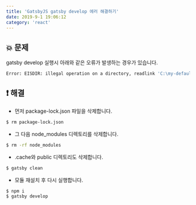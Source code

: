 ```yaml
---
title: 'GatsbyJS gatsby develop 에러 해결하기'
date: 2019-9-1 19:06:12
category: 'react'
---
```


## 💥 문제

gatsby develop 실행시 아래와 같은 오류가 발생하는 경우가 있습니다.

```bash
Error: EISDIR: illegal operation on a directory, readlink 'C:\my-default-starter\.cache'
```

## ❗️ 해결

-   먼저 package-lock.json 파일을 삭제합니다.

```bash
$ rm package-lock.json
```

-   그 다음 node_modules 디렉토리를 삭제합니다.

```bash
$ rm -rf node_modules
```

-   .cache와 public 디렉토리도 삭제합니다.

```bash
$ gatsby clean
```

-   모듈 재설치 후 다시 실행합니다.

```bash
$ npm i
$ gatsby develop
```
